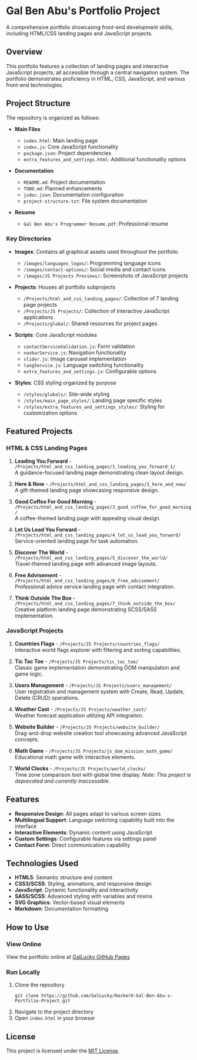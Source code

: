 # Gal Ben Abu's Portfolio Project

A comprehensive portfolio showcasing front-end development skills, including HTML/CSS landing pages and JavaScript projects.

## Overview

This portfolio features a collection of landing pages and interactive JavaScript projects, all accessible through a central navigation system. The portfolio demonstrates proficiency in HTML, CSS, JavaScript, and various front-end technologies.

## Project Structure

The repository is organized as follows:

-   **Main Files**

    -   `index.html`: Main landing page
    -   `index.js`: Core JavaScript functionality
    -   `package.json`: Project dependencies
    -   `extra_features_and_settings.html`: Additional functionality options

-   **Documentation**

    -   `README.md`: Project documentation
    -   `TODO.md`: Planned enhancements
    -   `jsdoc.json`: Documentation configuration
    -   `project-structure.txt`: File system documentation

-   **Resume**
    -   `Gal Ben Abu's Programmer Resume.pdf`: Professional resume

### Key Directories

-   **Images**: Contains all graphical assets used throughout the portfolio

    -   `/images/languages_logos/`: Programming language icons
    -   `/images/contact-options/`: Social media and contact icons
    -   `/images/JS Projects Previews/`: Screenshots of JavaScript projects

-   **Projects**: Houses all portfolio subprojects

    -   `/Projects/html_and_css_landing_pages/`: Collection of 7 landing page projects
    -   `/Projects/JS Projects/`: Collection of interactive JavaScript applications
    -   `/Projects/global/`: Shared resources for project pages

-   **Scripts**: Core JavaScript modules

    -   `contactServiceValidation.js`: Form validation
    -   `navbarService.js`: Navigation functionality
    -   `slider.js`: Image carousel implementation
    -   `langService.js`: Language switching functionality
    -   `extra_features_and_settings.js`: Configurable options

-   **Styles**: CSS styling organized by purpose
    -   `/styles/globals/`: Site-wide styling
    -   `/styles/main_page_styles/`: Landing page specific styles
    -   `/styles/extra_features_and_settings_styles/`: Styling for customization options

## Featured Projects

### HTML & CSS Landing Pages

1. **Leading You Forward** - `/Projects/html_and_css_landing_pages/1_leading_you_forward_1/`  
   A guidance-focused landing page demonstrating clean layout design.

2. **Here & Now** - `/Projects/html_and_css_landing_pages/2_here_and_now/`  
   A gift-themed landing page showcasing responsive design.

3. **Good Coffee For Good Morning** - `/Projects/html_and_css_landing_pages/3_good_coffee_for_good_morning/`  
   A coffee-themed landing page with appealing visual design.

4. **Let Us Lead You Forward** - `/Projects/html_and_css_landing_pages/4_let_us_lead_you_forward/`  
   Service-oriented landing page for task automation.

5. **Discover The World** - `/Projects/html_and_css_landing_pages/5_discover_the_world/`  
   Travel-themed landing page with advanced image layouts.

6. **Free Advisement** - `/Projects/html_and_css_landing_pages/6_free_advisement/`  
   Professional advice service landing page with contact integration.

7. **Think Outside The Box** - `/Projects/html_and_css_landing_pages/7_think_outside_the_box/`  
   Creative platform landing page demonstrating SCSS/SASS implementation.

### JavaScript Projects

1. **Countries Flags** - `/Projects/JS Projects/countries_flags/`  
   Interactive world flags explorer with filtering and sorting capabilities.

2. **Tic Tac Toe** - `/Projects/JS Projects/tic_tac_toe/`  
   Classic game implementation demonstrating DOM manipulation and game logic.

3. **Users Management** - `/Projects/JS Projects/users_management/`  
   User registration and management system with Create, Read, Update, Delete (CRUD) operations.

4. **Weather Cast** - `/Projects/JS Projects/weather_cast/`  
   Weather forecast application utilizing API integration.

5. **Website Builder** - `/Projects/JS Projects/website_builder/`  
   Drag-and-drop website creation tool showcasing advanced JavaScript concepts.

6. **Math Game** - `/Projects/JS Projects/js_dom_mission_math_game/`  
   Educational math game with interactive elements.

7. **World Clocks** - `/Projects/JS Projects/world_clocks/`  
   Time zone comparison tool with global time display. _Note: This project is deprecated and currently inaccessible._

## Features

-   **Responsive Design**: All pages adapt to various screen sizes
-   **Multilingual Support**: Language switching capability built into the interface
-   **Interactive Elements**: Dynamic content using JavaScript
-   **Custom Settings**: Configurable features via settings panel
-   **Contact Form**: Direct communication capability

## Technologies Used

-   **HTML5**: Semantic structure and content
-   **CSS3/SCSS**: Styling, animations, and responsive design
-   **JavaScript**: Dynamic functionality and interactivity
-   **SASS/SCSS**: Advanced styling with variables and mixins
-   **SVG Graphics**: Vector-based visual elements
-   **Markdown**: Documentation formatting

## How to Use

### View Online

View the portfolio online at [GalLucky GitHub Pages](https://gallucky.github.io/HackerU-Gal-Ben-Abu-s-Portfilio-Project/)

### Run Locally

1. Clone the repository
    ```
    git clone https://github.com/GalLucky/HackerU-Gal-Ben-Abu-s-Portfilio-Project.git
    ```
2. Navigate to the project directory
3. Open `index.html` in your browser

## License

This project is licensed under the [MIT License](LICENSE).
